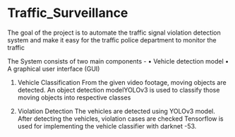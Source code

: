 # Traffic_Surveillance
The goal of the project is to automate the traffic signal
violation detection system and make it easy for the traffic police
department to monitor the traffic

The System consists of two main components -
• Vehicle detection model
• A graphical user interface (GUI)


1) Vehicle Classification
 From the given video footage, moving objects are detected. An
object detection modelYOLOv3 is used to classify those moving
objects into respective classes

2) Violation Detection
  The vehicles are detected using YOLOv3 model. After detecting
the vehicles, violation cases are checked Tensorflow is used for implementing the vehicle
classifier with darknet -53.

